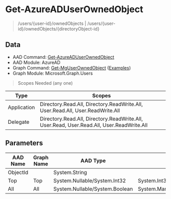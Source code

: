 # Get-AzureADUserOwnedObject

> /users/{user-id}/ownedObjects | /users/{user-id}/ownedObjects/{directoryObject-id}

## Data

+ AAD Command: [Get-AzureADUserOwnedObject](https://docs.microsoft.com/en-us/powershell/module/AzureAD/Get-AzureADUserOwnedObject)
+ AAD Module: AzureAD
+ Graph Command: [Get-MgUserOwnedObject](https://docs.microsoft.com/en-us/powershell/module/Microsoft.Graph.Users/Get-MgUserOwnedObject) ([Examples](https://github.com/orgs/msgraph/discussions?discussions_q=Get-MgUserOwnedObject))
+ Graph Module: Microsoft.Graph.Users

> Scopes Needed (any one)

|Type|Scopes|
|---|---|
|Application|Directory.Read.All, Directory.ReadWrite.All, User.Read.All, User.ReadWrite.All|
|Delegate|Directory.Read.All, Directory.ReadWrite.All, User.Read, User.Read.All, User.ReadWrite.All|

## Parameters

|AAD Name|Graph Name|AAD Type|Graph Type|Infos|
|---|---|---|---|---|
|ObjectId||System.String|||
|Top|Top|System.Nullable/System.Int32|System.Int32||
|All|All|System.Nullable/System.Boolean|System.Management.Automation.SwitchParameter||

